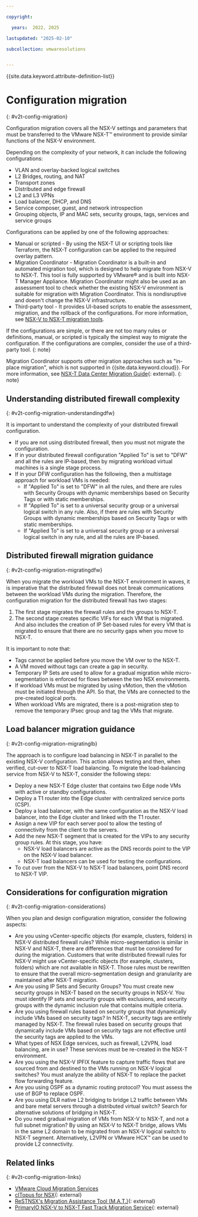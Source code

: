 ```yaml
---

copyright:

  years:  2022, 2025

lastupdated: "2025-02-10"

subcollection: vmwaresolutions


---
```


{{site.data.keyword.attribute-definition-list}}

# Configuration migration
{: #v2t-config-migration}

Configuration migration covers all the NSX-V settings and parameters that must be transferred to the VMware NSX-T™ environment to provide similar functions of the NSX-V environment.

Depending on the complexity of your network, it can include the following configurations:

* VLAN and overlay-backed logical switches
* L2 Bridges, routing, and NAT
* Transport zones
* Distributed and edge firewall
* L2 and L3 VPNs
* Load balancer, DHCP, and DNS
* Service composer, guest, and network introspection
* Grouping objects, IP and MAC sets, security groups, tags, services and service groups

Configurations can be applied by one of the following approaches:

* Manual or scripted - By using the NSX-T UI or scripting tools like Terraform, the NSX-T configuration can be applied to the required overlay pattern.
* Migration Coordinator - Migration Coordinator is a built-in and automated migration tool, which is designed to help migrate from NSX-V to NSX-T. This tool is fully supported by VMware® and is built into NSX-T Manager Appliance. Migration Coordinator might also be used as an assessment tool to check whether the existing NSX-V environment is suitable for migration with Migration Coordinator. This is nondisruptive and doesn't change the NSX-V infrastructure.
* Third-party tool - It provides UI-based scripts to enable the assessment, migration, and the rollback of the configurations. For more information, see [NSX-V to NSX-T migration tools](/docs/vmwaresolutions?topic=vmwaresolutions-v2t-l2-nsx-t).

If the configurations are simple, or there are not too many rules or definitions, manual, or scripted is typically the simplest way to migrate the configuration. If the configurations are complex, consider the use of a third-party tool.
{: note}

Migration Coordinator supports other migration approaches such as "in-place migration", which is not supported in {{site.data.keyword.cloud}}. For more information, see [NSX-T Data Center Migration Guide](https://techdocs.broadcom.com/us/en/vmware-cis/nsx/nsxt-dc/3-2/migration-guide/nsx-t-data-center-migration-guide.html){: external}.
{: note}

## Understanding distributed firewall complexity
{: #v2t-config-migration-understandingdfw}

It is important to understand the complexity of your distributed firewall configuration.

* If you are not using distributed firewall, then you must not migrate the configuration.
* If in your distributed firewall configuration "Applied To" is set to "DFW" and all the rules are IP-based, then by migrating workload virtual machines is a single stage process.
* If in your DFW configuration has the following, then a multistage approach for workload VMs is needed:
   * If "Applied To" is set to "DFW" in all the rules, and there are rules with Security Groups with dynamic memberships based on Security Tags or with static memberships.
   * If "Applied To" is set to a universal security group or a universal logical switch in any rule. Also, if there are rules with Security Groups with dynamic memberships based on Security Tags or with static memberships.
   * If "Applied To" is set to a universal security group or a universal logical switch in any rule, and all the rules are IP-based.

## Distributed firewall migration guidance
{: #v2t-config-migration-migratingdfw}

When you migrate the workload VMs to the NSX-T environment in waves, it is imperative that the distributed firewall does not break communications between the workload VMs during the migration. Therefore, the configuration migration for the distributed firewall has two stages:

1. The first stage migrates the firewall rules and the groups to NSX-T.
2. The second stage creates specific VIFs for each VM that is migrated. And also includes the creation of IP Set-based rules for every VM that is migrated to ensure that there are no security gaps when you move to NSX-T.

It is important to note that:

* Tags cannot be applied before you move the VM over to the NSX-T.
* A VM moved without tags can create a gap in security.
* Temporary IP Sets are used to allow for a gradual migration while micro-segmentation is enforced for flows between the two NSX environments.
* If workload VMs must be migrated by using vMotion, then the vMotion must be initiated through the API. So that, the VMs are connected to the pre-created logical ports.
* When workload VMs are migrated, there is a post-migration step to remove the temporary IPsec group and tag the VMs that migrate.

## Load balancer migration guidance
{: #v2t-config-migration-migratinglb}

The approach is to configure load balancing in NSX-T in parallel to the existing NSX-V configuration. This action allows testing and then, when verified, cut-over to NSX-T load balancing. To migrate the load-balancing service from NSX-V to NSX-T, consider the following steps:

* Deploy a new NSX-T Edge cluster that contains two Edge node VMs with active or standby configurations.
* Deploy a T1 router into the Edge cluster with centralized service ports (CSP).
* Deploy a load balancer, with the same configuration as the NSX-V load balancer, into the Edge cluster and linked with the T1 router.
* Assign a new VIP for each server pool to allow the testing of connectivity from the client to the servers.
* Add the new NSX-T segment that is created for the VIPs to any security group rules. At this stage, you have:
   * NSX-V load balancers are active as the DNS records point to the VIP on the NSX-V load balancer.
   * NSX-T load balancers can be used for testing the configurations.
* To cut over from the NSX-V to NSX-T load balancers, point DNS record to NSX-T VIP.

## Considerations for configuration migration
{: #v2t-config-migration-considerations}

When you plan and design configuration migration, consider the following aspects:

* Are you using vCenter-specific objects (for example, clusters, folders) in NSX-V distributed firewall rules? While micro-segmentation is similar in NSX-V and NSX-T, there are differences that must be considered for during the migration. Customers that write distributed firewall rules for NSX-V might use vCenter-specific objects (for example, clusters, folders) which are not available in NSX-T. Those rules must be rewritten to ensure that the overall micro-segmentation design and granularity are maintained after NSX-T migration.
* Are you using IP Sets and Security Groups? You must create new security groups in NSX-T based on the security groups in NSX-V. You must identify IP sets and security groups with exclusions, and security groups with the dynamic inclusion rule that contains multiple criteria.
* Are you using firewall rules based on security groups that dynamically include VMs based on security tags? In NSX-T, security tags are entirely managed by NSX-T. The firewall rules based on security groups that dynamically include VMs based on security tags are not effective until the security tags are applied to the VMs.
* What types of NSX Edge services, such as firewall, L2VPN, load balancing, are in use? These services must be re-created in the NSX-T environment.
* Are you using the NSX-V IPFIX feature to capture traffic flows that are sourced from and destined to the VMs running on NSX-V logical switches? You must analyze the ability of NSX-T to replace the packet flow forwarding feature.
* Are you using OSPF as a dynamic routing protocol? You must assess the use of BGP to replace OSPF.
* Are you using DLR native L2 bridging to bridge L2 traffic between VMs and bare metal servers through a distributed virtual switch? Search for alternative solutions of bridging in NSX-T.
* Do you need gradual migration of VMs from NSX-V to NSX-T, and not a full subnet migration? By using an NSX-V to NSX-T bridge, allows VMs in the same L2 domain to be migrated from an NSX-V logical switch to NSX-T segment. Alternatively, L2VPN or VMware HCX™ can be used to provide L2 connectivity.

## Related links
{: #v2t-config-migration-links}

* [VMware Cloud Migration Services](https://cloud.ibm.com/catalog/services/vmware-cloud-migration-services)
* [cITopus for NSX](https://spjsolutions.com){: external}
* [ReSTNSX's Migration Assistance Tool (M.A.T.)](https://www.restnsx.com/post/migration-assistance-tool-mat){: external}
* [PrimaryIO NSX-V to NSX-T Fast Track Migration Service](https://hdm.primaryio.com/lp/nsxvtot){: external}
